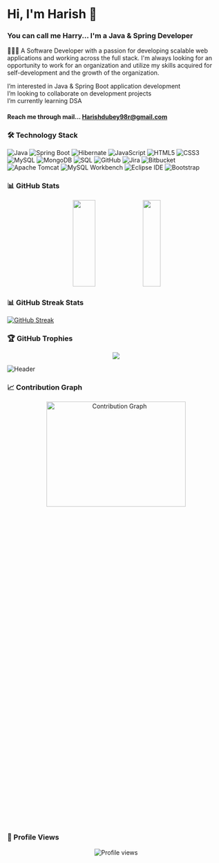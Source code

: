 # Hi, I'm Harish 👋 
### You can call me Harry... I'm a Java & Spring Developer 

👨🏻‍💻 A Software Developer with a passion for developing scalable web applications and working across the full stack. I'm always looking for an opportunity to work for an organization and utilize my skills acquired for self-development and the growth of the organization.

I’m interested in Java & Spring Boot application development  
I’m looking to collaborate on development projects  
I’m currently learning DSA  
#### Reach me through mail... Harishdubey98r@gmail.com

### 🛠️ Technology Stack

![Java](https://img.shields.io/badge/-Java-007396?style=flat-square&logo=java&logoColor=white)
![Spring Boot](https://img.shields.io/badge/-Spring%20Boot-6DB33F?style=flat-square&logo=spring-boot&logoColor=white)
![Hibernate](https://img.shields.io/badge/-Hibernate-4E1A25?style=flat-square&logo=hibernate&logoColor=white)
![JavaScript](https://img.shields.io/badge/-JavaScript-F7DF1E?style=flat-square&logo=javascript&logoColor=black)
![HTML5](https://img.shields.io/badge/-HTML5-E34F26?style=flat-square&logo=html5&logoColor=white)
![CSS3](https://img.shields.io/badge/-CSS3-1572B6?style=flat-square&logo=css3)
![MySQL](https://img.shields.io/badge/-MySQL-4479A1?style=flat-square&logo=mysql&logoColor=white)
![MongoDB](https://img.shields.io/badge/-MongoDB-47A248?style=flat-square&logo=mongodb&logoColor=white)
![SQL](https://img.shields.io/badge/-SQL-4479A1?style=flat-square&logo=postgresql&logoColor=white)
![GitHub](https://img.shields.io/badge/-GitHub-181717?style=flat-square&logo=github)
![Jira](https://img.shields.io/badge/-Jira-0052CC?style=flat-square&logo=jira&logoColor=white)
![Bitbucket](https://img.shields.io/badge/-Bitbucket-0052CC?style=flat-square&logo=bitbucket&logoColor=white)
![Apache Tomcat](https://img.shields.io/badge/-Apache%20Tomcat-F8DC75?style=flat-square&logo=apache-tomcat&logoColor=white)
![MySQL Workbench](https://img.shields.io/badge/-MySQL%20Workbench-4479A1?style=flat-square&logo=mysql&logoColor=white)
![Eclipse IDE](https://img.shields.io/badge/-Eclipse%20IDE-2C2255?style=flat-square&logo=eclipse&logoColor=white)
![Bootstrap](https://img.shields.io/badge/-Bootstrap-563D7C?style=flat-square&logo=bootstrap&logoColor=white)

### 📊 GitHub Stats

<p align="center">
  <img height="200px" width="32%" src="https://github-readme-stats.vercel.app/api?username=DeveloperHarish98&show_icons=true&theme=radical" />
  <img height="200px" width="28.5%" src="https://github-readme-stats.vercel.app/api/top-langs/?username=DeveloperHarish98&theme=radical&layout=compact" />
</p>

### 📊 GitHub Streak Stats

[![GitHub Streak](https://streak-stats.demolab.com?user=DeveloperHarish98&theme=dark)](https://git.io/streak-stats)
 
### 🏆 GitHub Trophies

<p align="center">
  <img src="https://github-profile-trophy.vercel.app/?username=DeveloperHarish98&theme=radical&no-frame=true&no-bg=true&margin-w=4" />
</p>

![Header](https://drive.google.com/uc?export=view&id=1iEyzCdu64sNdDqzY6lDPAwnGU96qzA8s)

### 📈 Contribution Graph

<p align="center">
  <img height="25%" width="80%" src="https://github-readme-activity-graph.vercel.app/graph?username=DeveloperHarish98&theme=react-dark" alt="Contribution Graph" />
</p>

### 👀 Profile Views

<p align="center">
  <img src="https://komarev.com/ghpvc/?username=DeveloperHarish98&style=flat-square&color=blue" alt="Profile views" />
</p>
